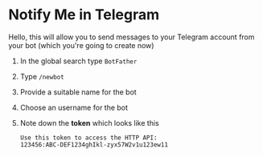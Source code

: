 # Notify Me in Telegram

Hello, this will allow you to send messages to your Telegram account from your bot (which you're going to create now)

1) In the global search type `BotFather`

2) Type `/newbot`

3) Provide a suitable name for the bot

4) Choose an username for the bot

5) Note down the <b>token</b> which looks like this
   ```
   Use this token to access the HTTP API:
   123456:ABC-DEF1234ghIkl-zyx57W2v1u123ew11
   ``` 
